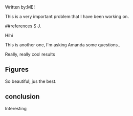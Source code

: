 Written by:ME!


This is a very important problem that I have been working on.

##references
S J.

Hihi

This is another one, I'm asking Amanda some questions..


Really, really cool results


## Figures
So beautiful, jus the best.

## conclusion
Interesting
